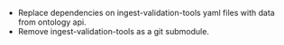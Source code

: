 - Replace dependencies on ingest-validation-tools yaml files with data from ontology api.
- Remove ingest-validation-tools as a git submodule.